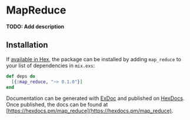 # MapReduce

**TODO: Add description**

## Installation

If [available in Hex](https://hex.pm/docs/publish), the package can be installed
by adding `map_reduce` to your list of dependencies in `mix.exs`:

```elixir
def deps do
  [{:map_reduce, "~> 0.1.0"}]
end
```

Documentation can be generated with [ExDoc](https://github.com/elixir-lang/ex_doc)
and published on [HexDocs](https://hexdocs.pm). Once published, the docs can
be found at [https://hexdocs.pm/map_reduce](https://hexdocs.pm/map_reduce).

